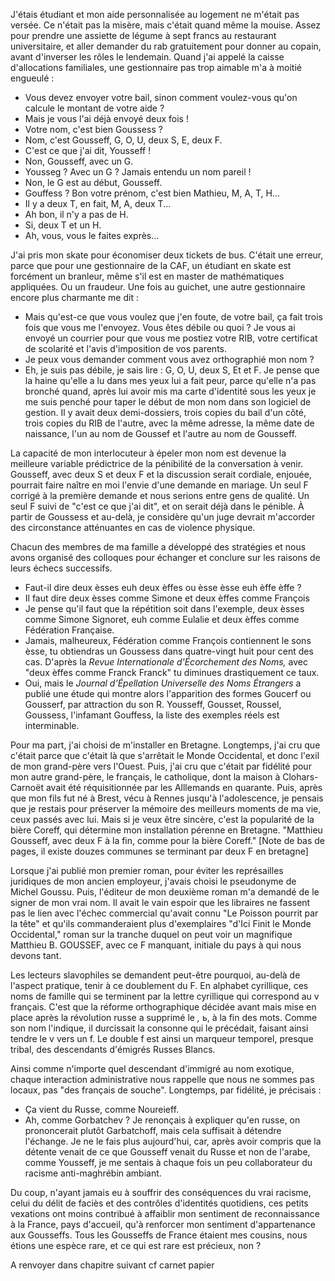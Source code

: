 J'étais étudiant et mon aide personnalisée au logement ne m'était pas versée. Ce n'était pas la misère, mais c'était quand même la mouise. Assez pour prendre une assiette de légume à sept francs au restaurant universitaire, et aller demander du rab gratuitement pour donner au copain, avant d'inverser les rôles le lendemain. Quand j'ai appelé la caisse d'allocations familiales, une gestionnaire pas trop aimable m'a à moitié engueulé : 
- Vous devez envoyer votre bail, sinon comment voulez-vous qu'on calcule le montant de votre aide ? 
- Mais je vous l'ai déjà envoyé deux fois !
- Votre nom, c'est bien Goussess ?
- Nom, c'est Gousseff, G, O, U, deux S, E, deux F.
- C'est ce que j'ai dit, Yousseff !
- Non, Gousseff, avec un G. 
- Yousseg ? Avec un G ? Jamais entendu un nom pareil !
- Non, le G est au début, Gousseff. 
- Gouffess ? Bon votre prénom, c'est bien Mathieu, M, A, T, H...
- Il y a deux T, en fait, M, A, deux T...
- Ah bon, il n'y a pas de H. 
- Si, deux T et un H.
- Ah, vous, vous le faites exprès...

J'ai pris mon skate pour économiser deux tickets de bus. C'était une erreur, parce que pour une gestionnaire de la CAF, un étudiant en skate est forcément un branleur, même s'il est en master de mathématiques appliquées. Ou un fraudeur. Une fois au guichet, une autre gestionnaire encore plus charmante me dit :
- Mais qu'est-ce que vous voulez que j'en foute, de votre bail, ça fait trois fois que vous me l'envoyez. Vous êtes débile ou quoi ? Je vous ai envoyé un courrier pour que vous me postiez votre RIB, votre certificat de scolarité et l'avis d'imposition de vos parents. 
- Je peux vous demander comment vous avez orthographié mon nom ? 
- Eh, je suis pas débile, je sais lire : G, O, U, deux S, Et et F. 
Je pense que la haine qu'elle a lu dans mes yeux lui a fait peur, parce qu'elle n'a pas bronché quand, après lui avoir mis ma carte d'identité sous les yeux je me suis penché pour taper le début de mon nom dans son logiciel de gestion. Il y avait deux demi-dossiers, trois copies du bail d'un côté, trois copies du RIB de l'autre, avec la même adresse, la même date de naissance, l'un au nom de Goussef et l'autre au nom de Gousseff. 

La capacité de mon interlocuteur à épeler mon nom est devenue la meilleure variable prédictrice de la pénibilité de la conversation à venir. Gousseff, avec deux S et deux F et la discussion serait cordiale, enjouée, pourrait faire naître en moi l'envie d'une demande en mariage. Un seul F corrigé à la première demande et nous serions entre gens de qualité. Un seul F suivi de "c'est ce que j'ai dit", et on serait déjà dans le pénible. À partir de Goussess et au-delà, je considère qu'un juge devrait m'accorder des circonstance atténuantes en cas de violence physique. 

Chacun des membres de ma famille a développé des stratégies et nous avons organisé des colloques pour échanger et conclure sur les raisons de leurs échecs successifs. 
- Faut-il dire deux èsses euh deux èffes ou èsse èsse euh èffe èffe ?
- Il faut dire deux èsses comme Simone et deux èffes comme François
- Je pense qu'il faut que la répétition soit dans l'exemple, deux èsses comme Simone Signoret, euh comme Eulalie et deux èffes comme Fédération Française. 
- Jamais, malheureux, Fédération comme François contiennent le sons èsse, tu obtiendras un Goussess dans quatre-vingt huit pour cent des cas. D'après la *Revue Internationale d'Écorchement des Noms,* avec "deux èffes comme Franck Franck" tu diminues drastiquement ce taux. 
- Oui, mais le *Journal d'Épellation Universelle des Noms Étrangers* a publié une étude qui montre alors l'apparition des formes Goucerf ou Gousserf, par attraction du son R. 
Yousseff, Gousset, Roussel, Goussess, l'infamant Gouffess, la liste des exemples réels est interminable. 

Pour ma part, j'ai choisi de m'installer en Bretagne. Longtemps, j'ai cru que c'était parce que c'était là que s'arrêtait le Monde Occidental, et donc l'exil de mon grand-père vers l'Ouest. Puis, j'ai cru que c'était par fidélité pour mon autre grand-père, le français, le catholique, dont la maison à Clohars-Carnoët avait été réquisitionnée par les Alllemands en quarante. Puis, après que mon fils fut né à Brest, vécu à Rennes jusqu'à l'adolescence, je pensais que je restais pour préserver la mémoire des meilleurs moments de ma vie, ceux passés avec lui. Mais si je veux être sincère, c'est la popularité de la bière Coreff, qui détermine mon installation pérenne en Bretagne. "Matthieu Gousseff, avec deux F à la fin, comme pour la bière Coreff." [Note de bas de pages, il existe douzes communes se terminant par deux F en bretagne]

Lorsque j'ai publié mon premier roman, pour éviter les représailles juridiques de mon ancien employeur, j'avais choisi le pseudonyme de Michel Goussu. Puis, l'éditeur de mon deuxième roman m'a demandé de le signer de mon vrai nom. Il avait le vain espoir que les libraires ne fassent pas le lien avec l'échec commercial qu'avait connu "Le Poisson pourrit par la tête" et qu'ils commanderaient plus d'exemplaires "d'Ici Finit le Monde Occidental," roman sur la tranche duquel on peut voir un magnifique Matthieu B. GOUSSEF, avec ce F manquant, initiale du pays à qui nous devons tant. 

Les lecteurs slavophiles se demandent peut-être pourquoi, au-delà de l'aspect pratique, tenir à ce doublement du F. En alphabet cyrillique, ces noms de famille qui se terminent par la lettre cyrillique qui correspond au v français. C'est que la réforme orthographique décidée avant mais mise en place après la révolution russe a supprimé le *,* ь, à la fin des mots. Comme son nom l'indique, il durcissait la consonne qui le précédait, faisant ainsi tendre le v vers un f. Le double f est ainsi un marqueur temporel, presque tribal, des descendants d'émigrés Russes Blancs. 

Ainsi comme n'importe quel descendant d'immigré au nom exotique, chaque interaction administrative nous rappelle que nous ne sommes pas locaux, pas "des français de souche". Longtemps, par fidélité, je précisais :
- Ça vient du Russe, comme Noureieff. 
- Ah, comme Gorbatchev ? 
Je renonçais à expliquer qu'en russe, on prononcerait plutôt Garbatchoff, mais cela suffisait à détendre l'échange. 
Je ne le fais plus aujourd'hui, car, après avoir compris que la détente venait de ce que Gousseff venait du Russe et non de l'arabe, comme Yousseff, je me sentais à chaque fois un peu collaborateur du racisme anti-maghrébin ambiant. 

Du coup, n'ayant jamais eu à souffrir des conséquences du vrai racisme, celui du délit de faciès et des contrôles d'identités quotidiens, ces petits vexations ont moins contribué à affaiblir mon sentiment de reconnaissance à la France, pays d'accueil, qu'à renforcer mon sentiment d'appartenance aux Gousseffs. Tous les Gousseffs de France étaient mes cousins, nous étions une espèce rare, et ce qui est rare est précieux, non ? 

A renvoyer dans chapitre suivant cf carnet papier

